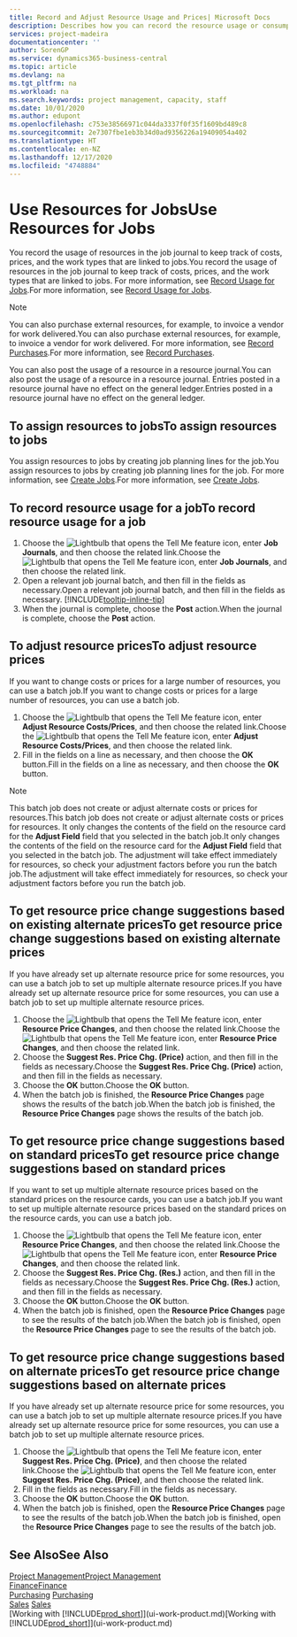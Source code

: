 ```yaml
---
title: Record and Adjust Resource Usage and Prices| Microsoft Docs
description: Describes how you can record the resource usage or consumption associated with a job, to keep track and manage costs, prices, and work types.
services: project-madeira
documentationcenter: ''
author: SorenGP
ms.service: dynamics365-business-central
ms.topic: article
ms.devlang: na
ms.tgt_pltfrm: na
ms.workload: na
ms.search.keywords: project management, capacity, staff
ms.date: 10/01/2020
ms.author: edupont
ms.openlocfilehash: c753e38566971c044da3337f0f35f1609bd489c8
ms.sourcegitcommit: 2e7307fbe1eb3b34d0ad9356226a19409054a402
ms.translationtype: HT
ms.contentlocale: en-NZ
ms.lasthandoff: 12/17/2020
ms.locfileid: "4748884"
---
```

# <a name="use-resources-for-jobs"></a><span data-ttu-id="9c9c5-103">Use Resources for Jobs</span><span class="sxs-lookup"><span data-stu-id="9c9c5-103">Use Resources for Jobs</span></span>
<span data-ttu-id="9c9c5-104">You record the usage of resources in the job journal to keep track of costs, prices, and the work types that are linked to jobs.</span><span class="sxs-lookup"><span data-stu-id="9c9c5-104">You record the usage of resources in the job journal to keep track of costs, prices, and the work types that are linked to jobs.</span></span> <span data-ttu-id="9c9c5-105">For more information, see [Record Usage for Jobs](projects-how-record-job-usage.md).</span><span class="sxs-lookup"><span data-stu-id="9c9c5-105">For more information, see [Record Usage for Jobs](projects-how-record-job-usage.md).</span></span>

> [!NOTE]
> <span data-ttu-id="9c9c5-106">You can also purchase external resources, for example, to invoice a vendor for work delivered.</span><span class="sxs-lookup"><span data-stu-id="9c9c5-106">You can also purchase external resources, for example, to invoice a vendor for work delivered.</span></span> <span data-ttu-id="9c9c5-107">For more information, see [Record Purchases](purchasing-how-record-purchases.md).</span><span class="sxs-lookup"><span data-stu-id="9c9c5-107">For more information, see [Record Purchases](purchasing-how-record-purchases.md).</span></span>

<span data-ttu-id="9c9c5-108">You can also post the usage of a resource in a resource journal.</span><span class="sxs-lookup"><span data-stu-id="9c9c5-108">You can also post the usage of a resource in a resource journal.</span></span> <span data-ttu-id="9c9c5-109">Entries posted in a resource journal have no effect on the general ledger.</span><span class="sxs-lookup"><span data-stu-id="9c9c5-109">Entries posted in a resource journal have no effect on the general ledger.</span></span>

## <a name="to-assign-resources-to-jobs"></a><span data-ttu-id="9c9c5-110">To assign resources to jobs</span><span class="sxs-lookup"><span data-stu-id="9c9c5-110">To assign resources to jobs</span></span>
<span data-ttu-id="9c9c5-111">You assign resources to jobs by creating job planning lines for the job.</span><span class="sxs-lookup"><span data-stu-id="9c9c5-111">You assign resources to jobs by creating job planning lines for the job.</span></span> <span data-ttu-id="9c9c5-112">For more information, see [Create Jobs](projects-how-create-jobs.md).</span><span class="sxs-lookup"><span data-stu-id="9c9c5-112">For more information, see [Create Jobs](projects-how-create-jobs.md).</span></span>

## <a name="to-record-resource-usage-for-a-job"></a><span data-ttu-id="9c9c5-113">To record resource usage for a job</span><span class="sxs-lookup"><span data-stu-id="9c9c5-113">To record resource usage for a job</span></span>
1. <span data-ttu-id="9c9c5-114">Choose the ![Lightbulb that opens the Tell Me feature](media/ui-search/search_small.png "Tell me what you want to do") icon, enter **Job Journals**, and then choose the related link.</span><span class="sxs-lookup"><span data-stu-id="9c9c5-114">Choose the ![Lightbulb that opens the Tell Me feature](media/ui-search/search_small.png "Tell me what you want to do") icon, enter **Job Journals**, and then choose the related link.</span></span>
2. <span data-ttu-id="9c9c5-115">Open a relevant job journal batch, and then fill in the fields as necessary.</span><span class="sxs-lookup"><span data-stu-id="9c9c5-115">Open a relevant job journal batch, and then fill in the fields as necessary.</span></span> [!INCLUDE[tooltip-inline-tip](includes/tooltip-inline-tip_md.md)]
3. <span data-ttu-id="9c9c5-116">When the journal is complete, choose the **Post** action.</span><span class="sxs-lookup"><span data-stu-id="9c9c5-116">When the journal is complete, choose the **Post** action.</span></span>

## <a name="to-adjust-resource-prices"></a><span data-ttu-id="9c9c5-117">To adjust resource prices</span><span class="sxs-lookup"><span data-stu-id="9c9c5-117">To adjust resource prices</span></span>
<span data-ttu-id="9c9c5-118">If you want to change costs or prices for a large number of resources, you can use a batch job.</span><span class="sxs-lookup"><span data-stu-id="9c9c5-118">If you want to change costs or prices for a large number of resources, you can use a batch job.</span></span>  

1. <span data-ttu-id="9c9c5-119">Choose the ![Lightbulb that opens the Tell Me feature](media/ui-search/search_small.png "Tell me what you want to do") icon, enter **Adjust Resource Costs/Prices**, and then choose the related link.</span><span class="sxs-lookup"><span data-stu-id="9c9c5-119">Choose the ![Lightbulb that opens the Tell Me feature](media/ui-search/search_small.png "Tell me what you want to do") icon, enter **Adjust Resource Costs/Prices**, and then choose the related link.</span></span>
2. <span data-ttu-id="9c9c5-120">Fill in the fields on a line as necessary, and then choose the **OK** button.</span><span class="sxs-lookup"><span data-stu-id="9c9c5-120">Fill in the fields on a line as necessary, and then choose the **OK** button.</span></span>

> [!NOTE]  
>   <span data-ttu-id="9c9c5-121">This batch job does not create or adjust alternate costs or prices for resources.</span><span class="sxs-lookup"><span data-stu-id="9c9c5-121">This batch job does not create or adjust alternate costs or prices for resources.</span></span> <span data-ttu-id="9c9c5-122">It only changes the contents of the field on the resource card for the **Adjust Field** field that you selected in the batch job.</span><span class="sxs-lookup"><span data-stu-id="9c9c5-122">It only changes the contents of the field on the resource card for the **Adjust Field** field that you selected in the batch job.</span></span> <span data-ttu-id="9c9c5-123">The adjustment will take effect immediately for resources, so check your adjustment factors before you run the batch job.</span><span class="sxs-lookup"><span data-stu-id="9c9c5-123">The adjustment will take effect immediately for resources, so check your adjustment factors before you run the batch job.</span></span>

## <a name="to-get-resource-price-change-suggestions-based-on-existing-alternate-prices"></a><span data-ttu-id="9c9c5-124">To get resource price change suggestions based on existing alternate prices</span><span class="sxs-lookup"><span data-stu-id="9c9c5-124">To get resource price change suggestions based on existing alternate prices</span></span>
<span data-ttu-id="9c9c5-125">If you have already set up alternate resource price for some resources, you can use a batch job to set up multiple alternate resource prices.</span><span class="sxs-lookup"><span data-stu-id="9c9c5-125">If you have already set up alternate resource price for some resources, you can use a batch job to set up multiple alternate resource prices.</span></span>

1. <span data-ttu-id="9c9c5-126">Choose the ![Lightbulb that opens the Tell Me feature](media/ui-search/search_small.png "Tell me what you want to do") icon, enter **Resource Price Changes**, and then choose the related link.</span><span class="sxs-lookup"><span data-stu-id="9c9c5-126">Choose the ![Lightbulb that opens the Tell Me feature](media/ui-search/search_small.png "Tell me what you want to do") icon, enter **Resource Price Changes**, and then choose the related link.</span></span>
2. <span data-ttu-id="9c9c5-127">Choose the **Suggest Res. Price Chg. (Price)** action, and then fill in the fields as necessary.</span><span class="sxs-lookup"><span data-stu-id="9c9c5-127">Choose the **Suggest Res. Price Chg. (Price)** action, and then fill in the fields as necessary.</span></span>
3. <span data-ttu-id="9c9c5-128">Choose the **OK** button.</span><span class="sxs-lookup"><span data-stu-id="9c9c5-128">Choose the **OK** button.</span></span>  
4. <span data-ttu-id="9c9c5-129">When the batch job is finished, the **Resource Price Changes** page shows the results of the batch job.</span><span class="sxs-lookup"><span data-stu-id="9c9c5-129">When the batch job is finished, the **Resource Price Changes** page shows the results of the batch job.</span></span>

## <a name="to-get-resource-price-change-suggestions-based-on-standard-prices"></a><span data-ttu-id="9c9c5-130">To get resource price change suggestions based on standard prices</span><span class="sxs-lookup"><span data-stu-id="9c9c5-130">To get resource price change suggestions based on standard prices</span></span>
<span data-ttu-id="9c9c5-131">If you want to set up multiple alternate resource prices based on the standard prices on the resource cards, you can use a batch job.</span><span class="sxs-lookup"><span data-stu-id="9c9c5-131">If you want to set up multiple alternate resource prices based on the standard prices on the resource cards, you can use a batch job.</span></span>  

1. <span data-ttu-id="9c9c5-132">Choose the ![Lightbulb that opens the Tell Me feature](media/ui-search/search_small.png "Tell me what you want to do") icon, enter **Resource Price Changes**, and then choose the related link.</span><span class="sxs-lookup"><span data-stu-id="9c9c5-132">Choose the ![Lightbulb that opens the Tell Me feature](media/ui-search/search_small.png "Tell me what you want to do") icon, enter **Resource Price Changes**, and then choose the related link.</span></span>
2. <span data-ttu-id="9c9c5-133">Choose the **Suggest Res. Price Chg. (Res.)** action, and then fill in the fields as necessary.</span><span class="sxs-lookup"><span data-stu-id="9c9c5-133">Choose the **Suggest Res. Price Chg. (Res.)** action, and then fill in the fields as necessary.</span></span>  
3. <span data-ttu-id="9c9c5-134">Choose the **OK** button.</span><span class="sxs-lookup"><span data-stu-id="9c9c5-134">Choose the **OK** button.</span></span>  
4. <span data-ttu-id="9c9c5-135">When the batch job is finished, open the **Resource Price Changes** page to see the results of the batch job.</span><span class="sxs-lookup"><span data-stu-id="9c9c5-135">When the batch job is finished, open the **Resource Price Changes** page to see the results of the batch job.</span></span>

## <a name="to-get-resource-price-change-suggestions-based-on-alternate-prices"></a><span data-ttu-id="9c9c5-136">To get resource price change suggestions based on alternate prices</span><span class="sxs-lookup"><span data-stu-id="9c9c5-136">To get resource price change suggestions based on alternate prices</span></span>
<span data-ttu-id="9c9c5-137">If you have already set up alternate resource price for some resources, you can use a batch job to set up multiple alternate resource prices.</span><span class="sxs-lookup"><span data-stu-id="9c9c5-137">If you have already set up alternate resource price for some resources, you can use a batch job to set up multiple alternate resource prices.</span></span>

1. <span data-ttu-id="9c9c5-138">Choose the ![Lightbulb that opens the Tell Me feature](media/ui-search/search_small.png "Tell me what you want to do") icon, enter **Suggest Res. Price Chg. (Price)**, and then choose the related link.</span><span class="sxs-lookup"><span data-stu-id="9c9c5-138">Choose the ![Lightbulb that opens the Tell Me feature](media/ui-search/search_small.png "Tell me what you want to do") icon, enter **Suggest Res. Price Chg. (Price)**, and then choose the related link.</span></span>  
2. <span data-ttu-id="9c9c5-139">Fill in the fields as necessary.</span><span class="sxs-lookup"><span data-stu-id="9c9c5-139">Fill in the fields as necessary.</span></span>
3. <span data-ttu-id="9c9c5-140">Choose the **OK** button.</span><span class="sxs-lookup"><span data-stu-id="9c9c5-140">Choose the **OK** button.</span></span>  
4. <span data-ttu-id="9c9c5-141">When the batch job is finished, open the **Resource Price Changes** page to see the results of the batch job.</span><span class="sxs-lookup"><span data-stu-id="9c9c5-141">When the batch job is finished, open the **Resource Price Changes** page to see the results of the batch job.</span></span>

## <a name="see-also"></a><span data-ttu-id="9c9c5-142">See Also</span><span class="sxs-lookup"><span data-stu-id="9c9c5-142">See Also</span></span>
[<span data-ttu-id="9c9c5-143">Project Management</span><span class="sxs-lookup"><span data-stu-id="9c9c5-143">Project Management</span></span>](projects-manage-projects.md)  
[<span data-ttu-id="9c9c5-144">Finance</span><span class="sxs-lookup"><span data-stu-id="9c9c5-144">Finance</span></span>](finance.md)  
<span data-ttu-id="9c9c5-145">[Purchasing](purchasing-manage-purchasing.md)       </span><span class="sxs-lookup"><span data-stu-id="9c9c5-145">[Purchasing](purchasing-manage-purchasing.md)       </span></span>  
<span data-ttu-id="9c9c5-146">[Sales](sales-manage-sales.md)   </span><span class="sxs-lookup"><span data-stu-id="9c9c5-146">[Sales](sales-manage-sales.md)   </span></span>  
<span data-ttu-id="9c9c5-147">[Working with [!INCLUDE[prod_short](includes/prod_short.md)]](ui-work-product.md)</span><span class="sxs-lookup"><span data-stu-id="9c9c5-147">[Working with [!INCLUDE[prod_short](includes/prod_short.md)]](ui-work-product.md)</span></span>  
